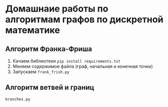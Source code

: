 # Домашнаие работы по алгоритмам графов по дискретной математике 

## Алгоритм Франка-Фриша
1) Качаем библиотеки `pip install requirements.txt`
2) Меняем содержимое файла (граф, начальная и конечная точки)
3) Запускаем `frank_frish.py`

## Алгоритм ветвей и границ
`branches.py`
